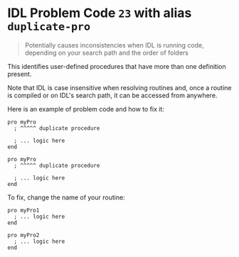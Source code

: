 # IDL Problem Code `23` with alias `duplicate-pro`

> Potentially causes inconsistencies when IDL is running code, depending on your search path and the order of folders

This identifies user-defined procedures that have more than one definition present.

Note that IDL is case insensitive when resolving routines and, once a routine is compiled or on IDL's search path, it can be accessed from anywhere.

Here is an example of problem code and how to fix it:

```idl
pro myPro
  ; ^^^^^ duplicate procedure

  ; ... logic here
end

pro myPro
  ; ^^^^^ duplicate procedure

  ; ... logic here
end
```

To fix, change the name of your routine:

```idl
pro myPro1
  ; ... logic here
end

pro myPro2
  ; ... logic here
end
```
